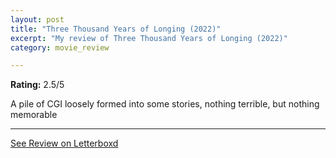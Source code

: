 ```yaml
---
layout: post
title: "Three Thousand Years of Longing (2022)"
excerpt: "My review of Three Thousand Years of Longing (2022)"
category: movie_review

---
```


**Rating:** 2.5/5

A pile of CGI loosely formed into some stories, nothing terrible, but nothing memorable

<hr>

[See Review on Letterboxd](https://boxd.it/3cgg5F)
